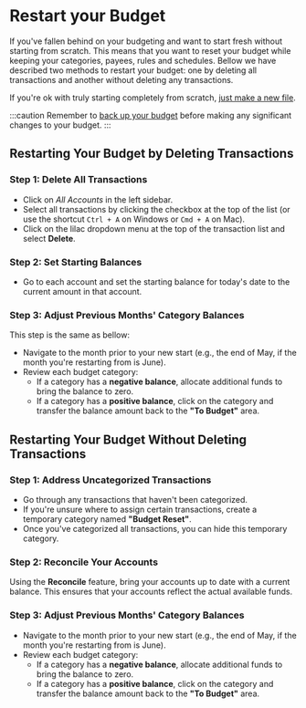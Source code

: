 # Restart your Budget

If you've fallen behind on your budgeting and want to start fresh without starting from scratch.
This means that you want to reset your budget while keeping your categories, payees, rules and schedules. Bellow we have described two methods to restart your budget: one by deleting all transactions and another without deleting any transactions.

If you're ok with truly starting completely from scratch, [just make a new file](/docs/getting-started/starting-fresh/).

:::caution
Remember to [back up your budget](/docs/backup-restore/backup) before making any significant changes to your budget.
:::


## Restarting Your Budget by Deleting Transactions

### Step 1: Delete All Transactions
- Click on *All Accounts* in the left sidebar.
- Select all transactions by clicking the checkbox at the top of the list (or use the shortcut `Ctrl + A` on Windows or `Cmd + A` on Mac).
- Click on the lilac dropdown menu at the top of the transaction list and select **Delete**.

### Step 2: Set Starting Balances
- Go to each account and set the starting balance for today's date to the current amount in that account.

### Step 3: Adjust Previous Months' Category Balances
This step is the same as bellow:
- Navigate to the month prior to your new start (e.g., the end of May, if the month you're restarting from is June).
- Review each budget category:
  - If a category has a **negative balance**, allocate additional funds to bring the balance to zero.
  - If a category has a **positive balance**, click on the category and transfer the balance amount back to the **"To Budget"** area.


## Restarting Your Budget Without Deleting Transactions

### Step 1: Address Uncategorized Transactions

- Go through any transactions that haven't been categorized.
- If you're unsure where to assign certain transactions, create a temporary category named **"Budget Reset"**.
- Once you've categorized all transactions, you can hide this temporary category.

### Step 2: Reconcile Your Accounts

Using the **Reconcile** feature, bring your accounts up to date with a current balance. This ensures that your accounts reflect the actual available funds.

### Step 3: Adjust Previous Months' Category Balances

- Navigate to the month prior to your new start (e.g., the end of May, if the month you're restarting from is June).
- Review each budget category:
  - If a category has a **negative balance**, allocate additional funds to bring the balance to zero.
  - If a category has a **positive balance**, click on the category and transfer the balance amount back to the **"To Budget"** area.
